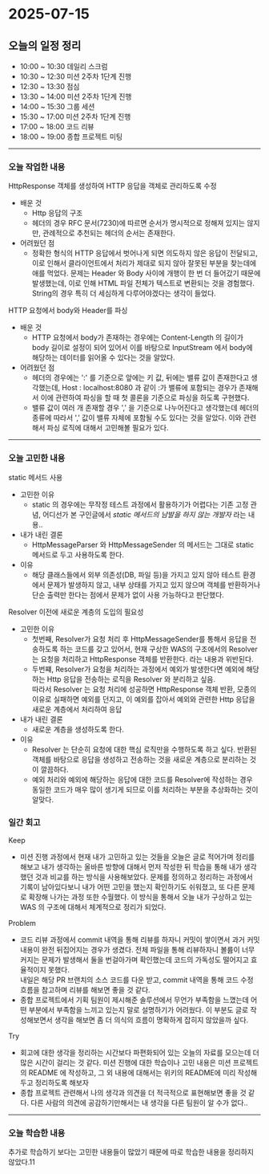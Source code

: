 # 2025-07-15

## 오늘의 일정 정리

- 10:00 ~ 10:30 데일리 스크럼
- 10:30 ~ 12:30 미션 2주차 1단계 진행
- 12:30 ~ 13:30 점심
- 13:30 ~ 14:00 미션 2주차 1단계 진행
- 14:00 ~ 15:30 그룹 세션
- 15:30 ~ 17:00 미션 2주차 1단계 진행
- 17:00 ~ 18:00 코드 리뷰
- 18:00 ~ 19:00 종합 프로젝트 미팅

---

### 오늘 작업한 내용

HttpResponse 객체를 생성하여 HTTP 응답을 객체로 관리하도록 수정

- 배운 것
    - Http 응답의 구조
    - 헤더의 경우 RFC 문서(7230)에 따르면 순서가 명시적으로 정해져 있지는 않지만, 관례적으로 추천되는 헤더의 순서는 존재한다.
- 어려웠던 점
    - 정확한 형식의 HTTP 응답에서 벗어나게 되면 의도하지 않은 응답이 전달되고, 이로 인해서 클라이언트에서 처리가 제대로 되지 않아 잘못된 부분을 찾는데에 애를 먹었다.
      문제는 Header 와 Body 사이에 개행이 한 번 더 들어갔기 때문에 발생했는데, 이로 인해 HTML 파일 전체가 텍스트로 변환되는 것을 경험했다. String의 경우 특히 더 세심하게 다루어야겠다는
      생각이 들었다.

HTTP 요청에서 body와 Header를 파싱

- 배운 것
    - HTTP 요청에서 body가 존재하는 경우에는 Content-Length 의 길이가 body 길이로 설정이 되어 있어서 이를 바탕으로 InputStream 에서 body에 해당하는 데이터를 읽어올 수
      있다는 것을 알았다.
- 어려웠던 점
    - 헤더의 경우에는 ':' 를 기준으로 앞에는 키 값, 뒤에는 밸류 값이 존재한다고 생각했는데, Host : localhost:8080 과 같이 :가 밸류에 포함되는 경우가 존재해서 이에 관련하여 파싱을 할
      때 첫 콜론을 기준으로 파싱을 하도록 구현했다.
    - 밸류 값이 여러 개 존재할 경우 ',' 을 기준으로 나누어진다고 생각했는데 헤더의 종류에 따라서 ',' 값이 밸류 자체에 포함될 수도 있다는 것을 알았다. 이와 관련해서 파싱 로직에 대해서 고민해볼 필요가
      있다.

---

### 오늘 고민한 내용

static 메서드 사용

- 고민한 이유
    - static 의 경우에는 무작정 테스트 과정에서 활용하기가 어렵다는 기존 고정 관념, 어디선가 본 구인글에서 *static 메서드의 남발을 하지 않는 개발자* 라는 내용..
- 내가 내린 결론
    - HttpMessageParser 와 HttpMessageSender 의 메서드는 그대로 static 메서드로 두고 사용하도록 한다.
- 이유
    - 해당 클래스들에서 외부 의존성(DB, 파일 등)을 가지고 있지 않아 테스트 환경에서 문제가 발생하지 않고, 내부 상태를 가지고 있지 않으며 객체를 반환하거나 단순 출력만 한다는 점에서 문제가 없이 사용
      가능하다고 판단했다.

Resolver 이전에 새로운 계층의 도입의 필요성

- 고민한 이유
    - 첫번째, Resolver가 요청 처리 후 HttpMessageSender를 통해서 응답을 전송하도록 하는 코드를 갖고 있어서, 현재 구상한 WAS의 구조에서의 Resolver 는 요청을 처리하고
      HttpResponse 객체를 반환한다. 라는 내용과 위반된다.
    - 두번쨰, Resolver가 요청을 처리하는 과정에서 예외가 발생한다면 예외에 해당하는 Http 응답을 전송하는 로직을 Resolver 와 분리하고 싶음.  
      따라서 Resolver 는 요청 처리에 성공하면 HttpResponse 객체 반환, 모종의 이유로 실패하면 예외를 던지고, 이 예외를 잡아서 예외와 관련한 Http 응답을 새로운 계층에서 처리하여 응답
- 내가 내린 결론
    - 새로운 계층을 생성하도록 한다.
- 이유
  - Resolver 는 단순히 요청에 대한 핵심 로직만을 수행하도록 하고 싶다. 반환된 객체를 바탕으로 응답을 생성하고 전송하는 것을 새로운 계층으로 분리하는 것이 깔끔하다.
  - 예외 처리와 예외에 해당하는 응답에 대한 코드를 Resolver에 작성하는 경우 동일한 코드가 매우 많이 생기게 되므로 이를 처리하는 부분을 추상화하는 것이 알맞다.

### 일간 회고

Keep

- 미션 진행 과정에서 현재 내가 고민하고 있는 것들을 오늘은 글로 적어가며 정리를 해보고 내가 생각하는 올바른 방향에 대해서 먼저 작성한 뒤 학습을 통해 내가 생각했던 것과 비교를 하는 방식을 사용해보았다.
  문제를 정의하고 정리하는 과정에서 기록이 남아있다보니 내가 어떤 고민을 했는지 확인하기도 쉬워졌고, 또 다른 문제로 확장해 나가는 과정 또한 수월했다. 이 방식을 통해서 오늘 내가 구상하고 있는 WAS 의 구조에
  대해서 체계적으로 정리가 되었다.

Problem

- 코드 리뷰 과정에서 commit 내역을 통해 리뷰를 하자니 커밋이 쌓이면서 과거 커밋 내용이 완전 뒤집어지는 경우가 생겼다.
  전체 파일을 통해 리뷰하자니 볼륨이 너무 커지는 문제가 발생해서 둘을 번걸아가며 확인했는데 코드의 가독성도 떨어지고 효율적이지 못했다.  
  내일은 해당 PR 브랜치의 소스 코드를 다운 받고, commit 내역을 통해
  코드 수정 흐름을 참고하며 리뷰를 해보면 좋을 것 같다.
- 종합 프로젝트에서 기획 팀원이 제시해준 솔루션에서 무언가 부족함을 느꼈는데 어떤 부분에서 부족함을 느끼고 있는지 말로 설명하기가 어려웠다. 이 부분도 글로 작성해보면서 생각을 해보면 좀 더 의식의 흐름이 명확하게
  잡히지 않았을까 싶다.

Try

- 회고에 대한 생각을 정리하는 시간보다 파편화되어 있는 오늘의 자료를 모으는데 더 많은 시간이 걸리는 것 같다. 미션 진행에 대한 학습이나 고민 내용은 미션 프로젝트의 README 에 작성하고, 그 외 내용에 대해서는 위키의 README에 미리 작성해두고 정리하도록 해보자
- 종합 프로젝트 관련해서 나의 생각과 의견을 더 적극적으로 표현해보면 좋을 것 같다. 다른 사람의 의견에 공감하기만해서는 내 생각을 다른 팀원이 알 수가 없다..

--- 

### 오늘 학습한 내용
추가로 학습하기 보다는 고민한 내용들이 많았기 때문에 따로 학습한 내용을 정리하지 않았다.11
